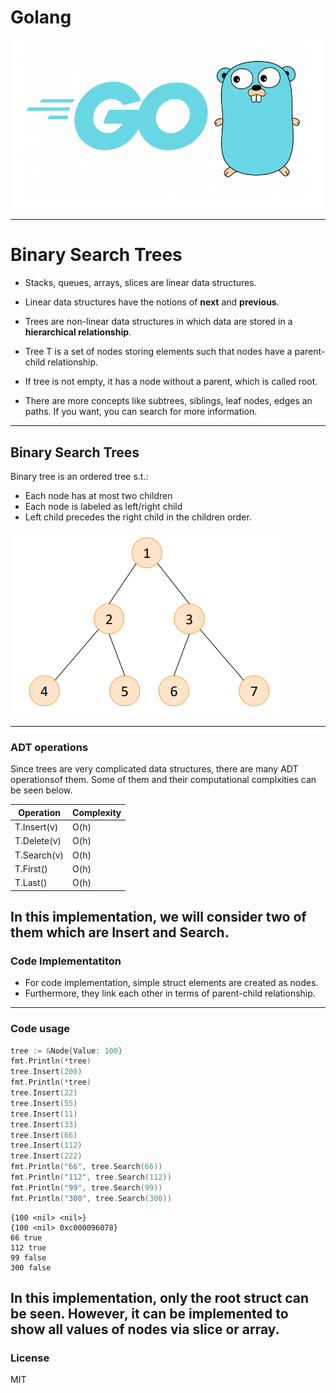 # Golang

![Golang Image](golang.png)

---------------------------------------------------------------------

# Binary Search Trees

* Stacks, queues, arrays, slices are linear data structures.
* Linear data structures have the notions of **next** and **previous**.
* Trees are non-linear data structures in which data are stored in a **hierarchical relationship**.

* Tree T is a set of nodes storing elements such that nodes have a parent-child relationship.
* If tree is not empty, it has a node without a parent, which is called root.
* There are more concepts like subtrees, siblings, leaf nodes, edges an paths. If you want, you can search for more information.

--------------------------------------------------------------------
## Binary Search Trees

Binary tree is an ordered tree s.t.:
* Each node has at most two children
* Each node is labeled as left/right child
* Left child precedes the right child in the children order.

![Binarytree Image](binarytree.png)

-------------------------------------------------------------------
### ADT operations

Since trees are very complicated data structures, there are many ADT operationsof them. Some of them and their computational complxities can be seen below.

| **Operation** | **Complexity** |
| ------------- | -------------- |
| T.Insert(v)   | O(h)           |
| T.Delete(v)   | O(h)           |
| T.Search(v)   | O(h)           |
| T.First()     | O(h)           |
| T.Last()      | O(h)           |

In this implementation, we will consider two of them which are **Insert** and **Search**.
--------------------------------------------------------
### Code Implementatiton

* For code implementation, simple struct elements are created as nodes. 
* Furthermore, they link each other in terms of parent-child relationship.
----------------------------------------------------------------
### Code usage
```go
tree := &Node{Value: 100}
fmt.Println(*tree)
tree.Insert(200)
fmt.Println(*tree)
tree.Insert(22)
tree.Insert(55)
tree.Insert(11)
tree.Insert(33)
tree.Insert(66)
tree.Insert(112)
tree.Insert(222)
fmt.Println("66", tree.Search(66))
fmt.Println("112", tree.Search(112))
fmt.Println("99", tree.Search(99))
fmt.Println("300", tree.Search(300))
```
```[console]
{100 <nil> <nil>}
{100 <nil> 0xc000096078}
66 true
112 true
99 false
300 false
```
In this implementation, only the root struct can be seen. However, it can be implemented to show all values of nodes via slice or array.
--------------------------------------------------------
### License
MIT
